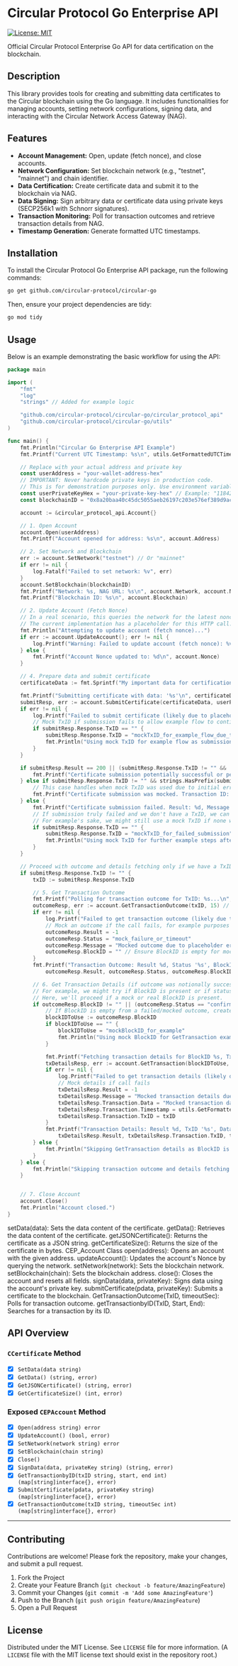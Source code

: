 # Circular Protocol Go Enterprise API

[![License: MIT](https://img.shields.io/badge/License-MIT-yellow.svg)](LICENSE)

Official Circular Protocol Enterprise Go API for data certification on the blockchain.

## Description

This library provides tools for creating and submitting data certificates to the Circular blockchain using the Go language. It includes functionalities for managing accounts, setting network configurations, signing data, and interacting with the Circular Network Access Gateway (NAG).

## Features

-   **Account Management:** Open, update (fetch nonce), and close accounts.
-   **Network Configuration:** Set blockchain network (e.g., "testnet", "mainnet") and chain identifier.
-   **Data Certification:** Create certificate data and submit it to the blockchain via NAG.
-   **Data Signing:** Sign arbitrary data or certificate data using private keys (SECP256k1 with Schnorr signatures).
-   **Transaction Monitoring:** Poll for transaction outcomes and retrieve transaction details from NAG.
-   **Timestamp Generation:** Generate formatted UTC timestamps.

## Installation

To install the Circular Protocol Go Enterprise API package, run the following commands:

```bash
go get github.com/circular-protocol/circular-go
```

Then, ensure your project dependencies are tidy:

```bash
go mod tidy
```

## Usage

Below is an example demonstrating the basic workflow for using the API:

```go
package main

import (
	"fmt"
	"log"
	"strings" // Added for example logic

	"github.com/circular-protocol/circular-go/circular_protocol_api"
	"github.com/circular-protocol/circular-go/utils"
)

func main() {
	fmt.Println("Circular Go Enterprise API Example")
	fmt.Printf("Current UTC Timestamp: %s\n", utils.GetFormattedUTCTimestamp())

	// Replace with your actual address and private key
	const userAddress = "your-wallet-address-hex"
	// IMPORTANT: Never hardcode private keys in production code.
	// This is for demonstration purposes only. Use environment variables or a secure vault.
	const userPrivateKeyHex = "your-private-key-hex" // Example: "11842e4034999297038f59f054d1794389758469070e15999837078cec243f55"
	const blockchainID = "0x8a20baa40c45dc5055aeb26197c203e576ef389d9acb171bd62da11dc5ad72b2" // Example blockchain ID

	account := &circular_protocol_api.Account{}

	// 1. Open Account
	account.Open(userAddress)
	fmt.Printf("Account opened for address: %s\n", account.Address)

	// 2. Set Network and Blockchain
	err := account.SetNetwork("testnet") // Or "mainnet"
	if err != nil {
		log.Fatalf("Failed to set network: %v", err)
	}
	account.SetBlockchain(blockchainID)
	fmt.Printf("Network: %s, NAG URL: %s\n", account.Network, account.NAGURL)
	fmt.Printf("Blockchain ID: %s\n", account.Blockchain)

	// 2. Update Account (Fetch Nonce)
	// In a real scenario, this queries the network for the latest nonce.
	// The current implementation has a placeholder for this HTTP call.
	fmt.Println("Attempting to update account (fetch nonce)...")
	if err := account.UpdateAccount(); err != nil {
		log.Printf("Warning: Failed to update account (fetch nonce): %v. Using default Nonce: %d\n", err, account.Nonce)
	} else {
		fmt.Printf("Account Nonce updated to: %d\n", account.Nonce)
	}

	// 4. Prepare data and submit certificate
	certificateData := fmt.Sprintf("My important data for certification at %s", utils.GetFormattedUTCTimestamp())

	fmt.Printf("Submitting certificate with data: '%s'\n", certificateData)
	submitResp, err := account.SubmitCertificate(certificateData, userPrivateKeyHex)
	if err != nil {
		log.Printf("Failed to submit certificate (likely due to placeholder NAG): %v\n", err)
		// Mock TxID if submission fails to allow example flow to continue
		if submitResp.Response.TxID == "" {
			submitResp.Response.TxID = "mockTxID_for_example_flow_due_to_error"
			fmt.Println("Using mock TxID for example flow as submission failed.")
		}
	}

	if submitResp.Result == 200 || (submitResp.Response.TxID != "" && !strings.HasPrefix(submitResp.Response.TxID, "mockTxID_")) {
		fmt.Printf("Certificate submission potentially successful or pending. Transaction ID: %s\n", submitResp.Response.TxID)
	} else if submitResp.Response.TxID != "" && strings.HasPrefix(submitResp.Response.TxID, "mockTxID_") {
        // This case handles when mock TxID was used due to initial error.
        fmt.Printf("Certificate submission was mocked. Transaction ID: %s\n", submitResp.Response.TxID)
    } else {
		fmt.Printf("Certificate submission failed. Result: %d, Message: %s\n", submitResp.Result, submitResp.Message)
        // If submission truly failed and we don't have a TxID, we can't proceed with below steps.
        // For example's sake, we might still use a mock TxID if none was set.
        if submitResp.Response.TxID == "" {
            submitResp.Response.TxID = "mockTxID_for_failed_submission"
            fmt.Println("Using mock TxID for further example steps after submission failure.")
        }
	}

    // Proceed with outcome and details fetching only if we have a TxID (real or mocked)
    if submitResp.Response.TxID != "" {
        txID := submitResp.Response.TxID

        // 5. Get Transaction Outcome
        fmt.Printf("Polling for transaction outcome for TxID: %s...\n", txID)
        outcomeResp, err := account.GetTransactionOutcome(txID, 15) // Reduced timeout for example
        if err != nil {
            log.Printf("Failed to get transaction outcome (likely due to placeholder NAG): %v\n", err)
            // Mock an outcome if the call fails, for example purposes
            outcomeResp.Result = -1
            outcomeResp.Status = "mock_failure_or_timeout"
            outcomeResp.Message = "Mocked outcome due to placeholder error"
			outcomeResp.BlockID = "" // Ensure BlockID is empty for mock failure
        }
        fmt.Printf("Transaction Outcome: Result %d, Status '%s', BlockID '%s', Message '%s'\n",
            outcomeResp.Result, outcomeResp.Status, outcomeResp.BlockID, outcomeResp.Message)

        // 6. Get Transaction Details (if outcome was notionally successful or has a BlockID)
        // For example, we might try if BlockID is present or if status indicates some success.
        // Here, we'll proceed if a mock or real BlockID is present.
        if outcomeResp.BlockID != "" || (outcomeResp.Status == "confirmed" || outcomeResp.Status == "mock_success") { // Added mock_success for demo
            // If BlockID is empty from a failed/mocked outcome, create a mock BlockID
            blockIDToUse := outcomeResp.BlockID
            if blockIDToUse == "" {
                blockIDToUse = "mockBlockID_for_example"
                fmt.Println("Using mock BlockID for GetTransaction example.")
            }

            fmt.Printf("Fetching transaction details for BlockID %s, TxID %s...\n", blockIDToUse, txID)
            txDetailsResp, err := account.GetTransaction(blockIDToUse, txID)
            if err != nil {
                log.Printf("Failed to get transaction details (likely due to placeholder NAG): %v\n", err)
                // Mock details if call fails
                txDetailsResp.Result = -1
				txDetailsResp.Message = "Mocked transaction details due to error"
                txDetailsResp.Transaction.Data = "Mocked transaction data"
                txDetailsResp.Transaction.Timestamp = utils.GetFormattedUTCTimestamp()
				txDetailsResp.Transaction.TxID = txID
            }
            fmt.Printf("Transaction Details: Result %d, TxID '%s', Data '%s', Timestamp '%s', Message: '%s'\n",
                txDetailsResp.Result, txDetailsResp.Transaction.TxID, txDetailsResp.Transaction.Data, txDetailsResp.Transaction.Timestamp, txDetailsResp.Message)
        } else {
			fmt.Println("Skipping GetTransaction details as BlockID is not available or transaction status is not suitable.")
		}
    } else {
		fmt.Println("Skipping transaction outcome and details fetching as no TxID was available from submission.")
	}


	// 7. Close Account
	account.Close()
	fmt.Println("Account closed.")
}
```
setData(data): Sets the data content of the certificate.
getData(): Retrieves the data content of the certificate.
getJSONCertificate(): Returns the certificate as a JSON string.
getCertificateSize(): Returns the size of the certificate in bytes.
CEP_Account Class
open(address): Opens an account with the given address.
updateAccount(): Updates the account's Nonce by querying the network.
setNetwork(network): Sets the blockchain network.
setBlockchain(chain): Sets the blockchain address.
close(): Closes the account and resets all fields.
signData(data, privateKey): Signs data using the account's private key.
submitCertificate(pdata, privateKey): Submits a certificate to the blockchain.
GetTransactionOutcome(TxID, timeoutSec): Polls for transaction outcome.
getTransactionbyID(TxID, Start, End): Searches for a transaction by its ID.


## API Overview

### `CCertificate` Method

-   [x] `SetData(data string)`
-   [x] `GetData() (string, error)`
-   [x] `GetJSONCertificate() (string, error)`
-   [x] `GetCertificateSize() (int, error)`

### Exposed `CEPAccount` Method
-   [x] `Open(address string) error`
-   [x] `UpdateAccount() (bool, error)`
-   [x] `SetNetwork(network string) error`
-   [x] `SetBlockchain(chain string)`
-   [x] `Close()`
-   [x] `SignData(data, privateKey string) (string, error)`
-   [x] `GetTransactionbyID(txID string, start, end int) (map[string]interface{}, error)`
-   [x] `SubmitCertificate(pdata, privateKey string) (map[string]interface{}, error)`
-   [x] `GetTransactionOutcome(txID string, timeoutSec int) (map[string]interface{}, error)`

***

## Contributing

Contributions are welcome! Please fork the repository, make your changes, and submit a pull request.

1.  Fork the Project
2.  Create your Feature Branch (`git checkout -b feature/AmazingFeature`)
3.  Commit your Changes (`git commit -m 'Add some AmazingFeature'`)
4.  Push to the Branch (`git push origin feature/AmazingFeature`)
5.  Open a Pull Request

## License

Distributed under the MIT License. See `LICENSE` file for more information.
(A `LICENSE` file with the MIT license text should exist in the repository root.)
